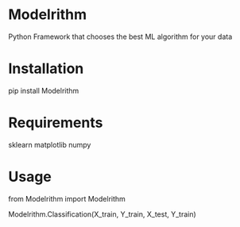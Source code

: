 # Modelrithm
Python Framework that chooses the best ML algorithm for your data

# Installation
pip install Modelrithm

# Requirements
sklearn
matplotlib
numpy

# Usage
from Modelrithm import Modelrithm

Modelrithm.Classification(X_train, Y_train, X_test, Y_train)
